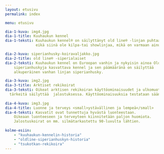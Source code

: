 ```yaml
---
layout: etusivu
permalink: index

menu: etusivu

dia-1-kuva: img4.jpg
dia-1-title: Kuuhaukun kennel
dia-1-teksti: Kuuhaukun kennel® on säilyttänyt old line® -linjan puhtaana 40 vuotta
              eikä siinä ole kilpa-tai showlinjaa, mikä on varmaan ainutlaatuista minkään rodun  historiassa.

dia-2-kuva: siperianhusky-koiravaljakko.jpg
dia-2-title: old line® -siperialaiset
dia-2-teksti: Kuuhaukun kennel on Euroopan vanhin ja nykyisin ainoa Old line®
    siperianhuskyja kasvattava kennel ja sen päämääränä on säilyttää 
    alkuperäinen vanhan linjan siperianhusky.

dia-3-kuva: img2.jpg
dia-3-title: Arktiset rekikoirat
dia-3-teksti: Oikeat arktisen rekikoiran käyttöominaisuudet ja ulkomuoto ovat 
  tärkeitä säilyttää  jalostuksessa. Käyttöominaisuuksia testataan säännöllisellä harjoittelulla.
  
dia-4-kuva: img3.jpg
dia-4-title: Luonne ja terveys <small>ystävällinen ja lempeä</small>
dia-4-teksti: Kasvatit ovat tunnettuja hyvästä luonteestaan. 
    Oikeaan luonteeseen ja terveyteen kiinnitetään paljon huomiota. 
    Jalostuskoirat on mm. silmätarkastettu 90-luvulta lähtien.
    
kolme-esiin:
    - "kuuhaukun-kennelin-historia"
    - "oldline-siperianhuskyn-historia"
    - "tsukotkan-rekikoira"
---
```



